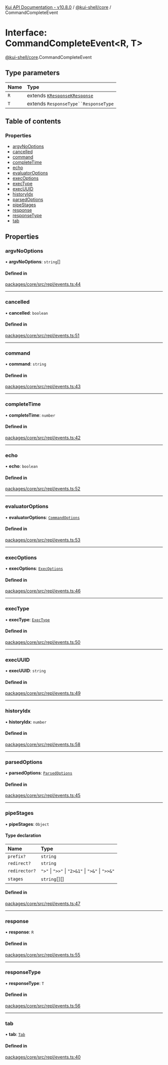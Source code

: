 [Kui API Documentation - v10.8.0](../README.md) / [@kui-shell/core](../modules/kui_shell_core.md) / CommandCompleteEvent

# Interface: CommandCompleteEvent<R, T\>

[@kui-shell/core](../modules/kui_shell_core.md).CommandCompleteEvent

## Type parameters

| Name | Type                                                                                                               |
| :--- | :----------------------------------------------------------------------------------------------------------------- |
| `R`  | extends [`KResponse`](../modules/kui_shell_core.md#kresponse)[`KResponse`](../modules/kui_shell_core.md#kresponse) |
| `T`  | extends ` ResponseType``ResponseType `                                                                             |

## Table of contents

### Properties

- [argvNoOptions](kui_shell_core.CommandCompleteEvent.md#argvnooptions)
- [cancelled](kui_shell_core.CommandCompleteEvent.md#cancelled)
- [command](kui_shell_core.CommandCompleteEvent.md#command)
- [completeTime](kui_shell_core.CommandCompleteEvent.md#completetime)
- [echo](kui_shell_core.CommandCompleteEvent.md#echo)
- [evaluatorOptions](kui_shell_core.CommandCompleteEvent.md#evaluatoroptions)
- [execOptions](kui_shell_core.CommandCompleteEvent.md#execoptions)
- [execType](kui_shell_core.CommandCompleteEvent.md#exectype)
- [execUUID](kui_shell_core.CommandCompleteEvent.md#execuuid)
- [historyIdx](kui_shell_core.CommandCompleteEvent.md#historyidx)
- [parsedOptions](kui_shell_core.CommandCompleteEvent.md#parsedoptions)
- [pipeStages](kui_shell_core.CommandCompleteEvent.md#pipestages)
- [response](kui_shell_core.CommandCompleteEvent.md#response)
- [responseType](kui_shell_core.CommandCompleteEvent.md#responsetype)
- [tab](kui_shell_core.CommandCompleteEvent.md#tab)

## Properties

### argvNoOptions

• **argvNoOptions**: `string`[]

#### Defined in

[packages/core/src/repl/events.ts:44](https://github.com/mra-ruiz/kui/blob/27e887ab4/packages/core/src/repl/events.ts#L44)

---

### cancelled

• **cancelled**: `boolean`

#### Defined in

[packages/core/src/repl/events.ts:51](https://github.com/mra-ruiz/kui/blob/27e887ab4/packages/core/src/repl/events.ts#L51)

---

### command

• **command**: `string`

#### Defined in

[packages/core/src/repl/events.ts:43](https://github.com/mra-ruiz/kui/blob/27e887ab4/packages/core/src/repl/events.ts#L43)

---

### completeTime

• **completeTime**: `number`

#### Defined in

[packages/core/src/repl/events.ts:42](https://github.com/mra-ruiz/kui/blob/27e887ab4/packages/core/src/repl/events.ts#L42)

---

### echo

• **echo**: `boolean`

#### Defined in

[packages/core/src/repl/events.ts:52](https://github.com/mra-ruiz/kui/blob/27e887ab4/packages/core/src/repl/events.ts#L52)

---

### evaluatorOptions

• **evaluatorOptions**: [`CommandOptions`](kui_shell_core.CommandOptions.md)

#### Defined in

[packages/core/src/repl/events.ts:53](https://github.com/mra-ruiz/kui/blob/27e887ab4/packages/core/src/repl/events.ts#L53)

---

### execOptions

• **execOptions**: [`ExecOptions`](kui_shell_core.ExecOptions.md)

#### Defined in

[packages/core/src/repl/events.ts:46](https://github.com/mra-ruiz/kui/blob/27e887ab4/packages/core/src/repl/events.ts#L46)

---

### execType

• **execType**: [`ExecType`](../enums/kui_shell_core.ExecType.md)

#### Defined in

[packages/core/src/repl/events.ts:50](https://github.com/mra-ruiz/kui/blob/27e887ab4/packages/core/src/repl/events.ts#L50)

---

### execUUID

• **execUUID**: `string`

#### Defined in

[packages/core/src/repl/events.ts:49](https://github.com/mra-ruiz/kui/blob/27e887ab4/packages/core/src/repl/events.ts#L49)

---

### historyIdx

• **historyIdx**: `number`

#### Defined in

[packages/core/src/repl/events.ts:58](https://github.com/mra-ruiz/kui/blob/27e887ab4/packages/core/src/repl/events.ts#L58)

---

### parsedOptions

• **parsedOptions**: [`ParsedOptions`](kui_shell_core.ParsedOptions.md)

#### Defined in

[packages/core/src/repl/events.ts:45](https://github.com/mra-ruiz/kui/blob/27e887ab4/packages/core/src/repl/events.ts#L45)

---

### pipeStages

• **pipeStages**: `Object`

#### Type declaration

| Name          | Type                                             |
| :------------ | :----------------------------------------------- |
| `prefix?`     | `string`                                         |
| `redirect?`   | `string`                                         |
| `redirector?` | `">"` \| `">>"` \| `"2>&1"` \| `">&"` \| `">>&"` |
| `stages`      | `string`[][]                                     |

#### Defined in

[packages/core/src/repl/events.ts:47](https://github.com/mra-ruiz/kui/blob/27e887ab4/packages/core/src/repl/events.ts#L47)

---

### response

• **response**: `R`

#### Defined in

[packages/core/src/repl/events.ts:55](https://github.com/mra-ruiz/kui/blob/27e887ab4/packages/core/src/repl/events.ts#L55)

---

### responseType

• **responseType**: `T`

#### Defined in

[packages/core/src/repl/events.ts:56](https://github.com/mra-ruiz/kui/blob/27e887ab4/packages/core/src/repl/events.ts#L56)

---

### tab

• **tab**: [`Tab`](kui_shell_core.Tab.md)

#### Defined in

[packages/core/src/repl/events.ts:40](https://github.com/mra-ruiz/kui/blob/27e887ab4/packages/core/src/repl/events.ts#L40)
